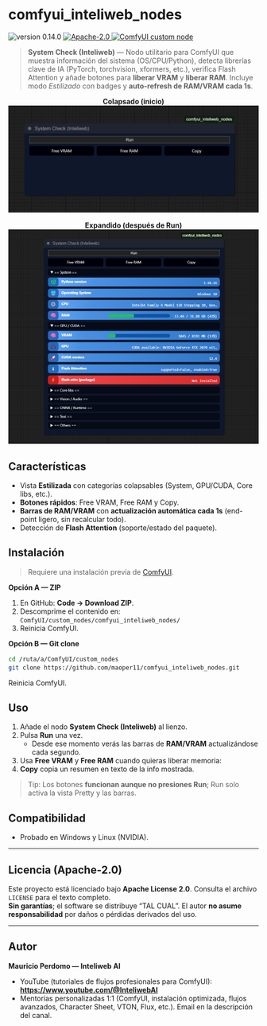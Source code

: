 # comfyui_inteliweb_nodes

<p align="left">
  <img src="https://img.shields.io/badge/version-0.14.0-blue" alt="version 0.14.0" />
  <a href="http://www.apache.org/licenses/LICENSE-2.0">
    <img src="https://img.shields.io/badge/license-Apache--2.0-brightgreen" alt="Apache-2.0" />
  </a>
  <a href="https://github.com/comfyanonymous/ComfyUI">
    <img src="https://img.shields.io/badge/ComfyUI-custom%20node-0A84FF" alt="ComfyUI custom node" />
  </a>
</p>

> **System Check (Inteliweb)** — Nodo utilitario para ComfyUI que muestra información del sistema (OS/CPU/Python), detecta librerías clave de IA (PyTorch, torchvision, xformers, etc.), verifica Flash Attention y añade botones para **liberar VRAM** y **liberar RAM**. Incluye modo _Estilizado_ con badges y **auto-refresh de RAM/VRAM cada 1s**.

<div align="center">

**Colapsado (inicio)**  
<img src="assets/system_check_collapsed.png" alt="System Check - estado colapsado" width="700"/>

**Expandido (después de Run)**  
<img src="assets/system_check_expanded.png" alt="System Check - estado expandido" width="700"/>

</div>

## Características

- Vista **Estilizada** con categorías colapsables (System, GPU/CUDA, Core libs, etc.).
- **Botones rápidos**: Free VRAM, Free RAM y Copy.
- **Barras de RAM/VRAM** con **actualización automática cada 1s** (end-point ligero, sin recalcular todo).
- Detección de **Flash Attention** (soporte/estado del paquete).

## Instalación

> Requiere una instalación previa de [ComfyUI](https://github.com/comfyanonymous/ComfyUI).

**Opción A — ZIP**

1. En GitHub: **Code → Download ZIP**.
2. Descomprime el contenido en:  
   `ComfyUI/custom_nodes/comfyui_inteliweb_nodes/`
3. Reinicia ComfyUI.

**Opción B — Git clone**

```bash
cd /ruta/a/ComfyUI/custom_nodes
git clone https://github.com/maoper11/comfyui_inteliweb_nodes.git
```

Reinicia ComfyUI.

## Uso

1. Añade el nodo **System Check (Inteliweb)** al lienzo.
2. Pulsa **Run** una vez.
   - Desde ese momento verás las barras de **RAM/VRAM** actualizándose cada segundo.
3. Usa **Free VRAM** y **Free RAM** cuando quieras liberar memoria:
4. **Copy** copia un resumen en texto de la info mostrada.

> Tip: Los botones **funcionan aunque no presiones Run**; Run solo activa la vista Pretty y las barras.

## Compatibilidad

- Probado en Windows y Linux (NVIDIA).

---

## Licencia (Apache-2.0)

Este proyecto está licenciado bajo **Apache License 2.0**. Consulta el archivo `LICENSE` para el texto completo.  
**Sin garantías**; el software se distribuye “TAL CUAL”. El autor **no asume responsabilidad** por daños o pérdidas derivados del uso.

---

## Autor

**Mauricio Perdomo — Inteliweb AI**

- YouTube (tutoriales de flujos profesionales para ComfyUI):  
  **https://www.youtube.com/@InteliwebAI**
- Mentorías personalizadas 1:1 (ComfyUI, instalación optimizada, flujos avanzados, Character Sheet, VTON, Flux, etc.). Email en la descripción del canal.
